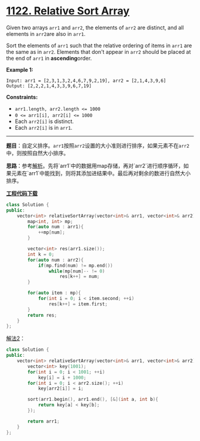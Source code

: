 # [1122. Relative Sort Array](https://leetcode.com/problems/relative-sort-array/)

Given two arrays `arr1` and `arr2`, the elements of `arr2` are distinct, and all elements in `arr2`are also in `arr1`.

Sort the elements of `arr1` such that the relative ordering of items in `arr1` are the same as in `arr2`.  Elements that don't appear in `arr2` should be placed at the end of `arr1` in **ascending**order.

**Example 1:**

```
Input: arr1 = [2,3,1,3,2,4,6,7,9,2,19], arr2 = [2,1,4,3,9,6]
Output: [2,2,2,1,4,3,3,9,6,7,19]
```

**Constraints:**

- `arr1.length, arr2.length <= 1000`
- `0 <= arr1[i], arr2[i] <= 1000`
- Each `arr2[i]` is distinct.
- Each `arr2[i]` is in `arr1`.

-----

**题目**：自定义排序。`arr1`按照`arr2`设置的大小准则进行排序，如果元素不在`arr2`中，则按照自然大小排序。

**思路**：参考[解析](https://leetcode.com/problems/relative-sort-array/discuss/334570/JavaPython-3-O(1001)-code-similar-to-791-Custom-Sort-String.)。先将`arr1`中的数据用map存储，再对`arr2`进行顺序循环，如果元素在`arr1`中能找到，则将其添加进结果中。最后再对剩余的数进行自然大小排序。

[**工程代码下载**](https://github.com/shenkh/leetcode)

```cpp
class Solution {
public:
    vector<int> relativeSortArray(vector<int>& arr1, vector<int>& arr2) {
        map<int, int> mp;
        for(auto num : arr1){
            ++mp[num];
        }

        vector<int> res(arr1.size());
        int k = 0;
        for(auto num : arr2){
            if(mp.find(num) != mp.end())
                while(mp[num]-- != 0)
                    res[k++] = num;
        }

        for(auto item : mp){
            for(int i = 0; i < item.second; ++i)
                res[k++] = item.first;
        }
        return res;
    }
};
```

[解法2](https://leetcode.com/problems/relative-sort-array/discuss/334585/Python-Straight-Forward-1-line-and-2-lines)：

```cpp
class Solution {
public:
    vector<int> relativeSortArray(vector<int>& arr1, vector<int>& arr2) {
        vector<int> key(1001);
        for(int i = 0; i < 1001; ++i)
            key[i] = i + 1000;
        for(int i = 0; i < arr2.size(); ++i)
            key[arr2[i]] = i;

        sort(arr1.begin(), arr1.end(), [&](int a, int b){
            return key[a] < key[b];
        });

        return arr1;
    }
};
```

